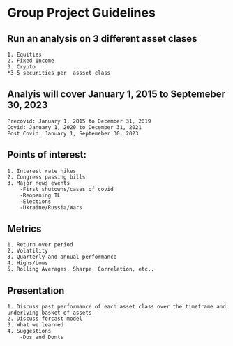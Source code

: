 # Group Project Guidelines

## Run an analysis on 3 different asset clases
    1. Equities
    2. Fixed Income
    3. Crypto
    *3-5 securities per  assset class

## Analyis will cover January 1, 2015 to Septemeber 30, 2023
    Precovid: January 1, 2015 to December 31, 2019
    Covid: January 1, 2020 to December 31, 2021
    Post Covid: January 1, Septemeber 30, 2023

## Points of interest:
    1. Interest rate hikes
    2. Congress passing bills
    3. Major news events
        -First shutowns/cases of covid
        -Reopening TL
        -Elections
        -Ukraine/Russia/Wars

## Metrics
    1. Return over period
    2. Volatility
    3. Quarterly and annual performance
    4. Highs/Lows
    5. Rolling Averages, Sharpe, Correlation, etc..


## Presentation
    1. Discuss past performance of each asset class over the timeframe and underlying basket of assets
    2. Discuss forcast model
    3. What we learned
    4. Suggestions
        -Dos and Donts





